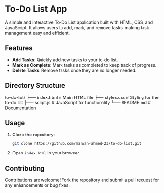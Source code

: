 # To-Do List App

A simple and interactive To-Do List application built with HTML, CSS, and JavaScript. It allows users to add, mark, and remove tasks, making task management easy and efficient.

## Features
- **Add Tasks**: Quickly add new tasks to your to-do list.
- **Mark as Complete**: Mark tasks as completed to keep track of progress.
- **Delete Tasks**: Remove tasks once they are no longer needed.

## Directory Structure

to-do-list/ 
├── index.html # Main HTML file 
├── styles.css # Styling for the to-do list 
├── script.js # JavaScript for functionality 
└── README.md # Documentation


## Usage
1. Clone the repository:
    ```bash
    git clone https://github.com/marwan-ahmed-23/to-do-list.git
    ```
2. Open `index.html` in your browser.

## Contributing
Contributions are welcome! Fork the repository and submit a pull request for any enhancements or bug fixes.

